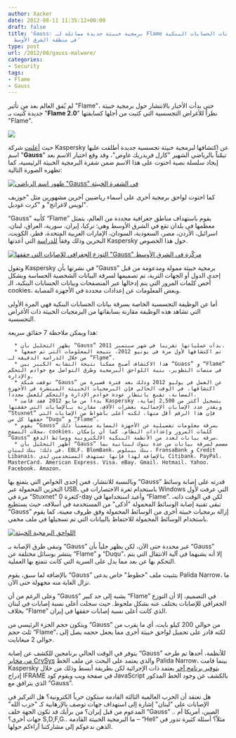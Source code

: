 ```yaml
---
author: Xacker
date: 2012-08-11 11:35:12+00:00
draft: false
title: 'Gauss: برمجية خبيثة جديدة مماثلة لـ Flame تتخصص في سرق بيانات الحسابات البنكية
  في منطقة الشرق الأوسط'
type: post
url: /2012/08/gauss-malware/
categories:
- Security
tags:
- Flame
- Gauss
---
```


لم يُفق العالم بعد من تأثير "Flame"، حتى بدأت الأخبار بالانتشار حول برمجية خبيثة جديدة كُنيت بـ "**Flame 2.0**" نظراً للأغراض التجسسية التي كتبت من أجلها كسابقتها "Flame".




[
![](https://www.it-scoop.com/wp-content/uploads/2012/08/208193775.jpg)
](https://www.it-scoop.com/wp-content/uploads/2012/08/208193775.jpg)




حيث [أعلنت](http://www.kaspersky.com/about/news/virus/2012/Kaspersky_Lab_and_ITU_Discover_Gauss_A_New_Complex_Cyber_Threat_Designed_to_Monitor_Online_Banking_Accounts) شركة Kaspersky عن اكتشافها لبرمجية خبيثة تجسسية جديدة أطلقت عليها اسم "**Gauss**" تيمّناً بالرياضي الشهير "كارل فريدريك غاوص"، وقد وقع اختيار الاسم بعد إيجاد سلسلة نصية احتوت على هذا الاسم ضمن شفرة البرمجية الخبيثة الرئيسية، كما تظهره الصورة التالية:




[![ظهور اسم الرياضي "Gauss" في الشفرة الخبيثة](https://www.it-scoop.com/wp-content/uploads/2012/08/httpwwwsecurelistcom-image.n.jpg)
](https://www.it-scoop.com/wp-content/uploads/2012/08/httpwwwsecurelistcom-image.n.jpg)




كما احتوت لواحق برمجية أخرى على أسماء رياضيين آخرين مشهورين مثل "جوزيف لويس لاغرانج" و "كرت غوديل".




“Gauss” كأبيه “Flame” يقوم باستهداف مناطق جغرافية محددة من العالم، يتمثل معظمها في بلدان تقع في الشرق الأوسط وهي: تركيا، إيران، سورية، العراق، لبنان، اسرائيل، الأردن، مصر، السعودية، السودان، الإمارات العربية المتحدة، قطر، الكويت، البحرين وذلك وفقاً [للدراسة](http://www.securelist.com/en/analysis/204792238/Gauss_Abnormal_Distribution) التي أعدتها Kaspersky حول هذا الخصوص.




[![التوزع الجغرافي للإصابات التي حققها "Gauss" مركّزة في الشرق الأوسط](https://www.it-scoop.com/wp-content/uploads/2012/08/gauss_infections.png)
](https://www.it-scoop.com/wp-content/uploads/2012/08/gauss_infections.png)




وتقول Kaspersky في نشرتها بأن “Gauss” برمجية خبيثة ممولة ومدعومة من قبل إحدى الدول أو الجهات الثرية، تم تصميمها لسرقة البيانات الشخصية الحساسة وبشكل أخص كلمات المرور التي يتم إدخالها عبر المتصفحات وبيانات الحسابات البنكية، الـ cookies، وبعض المعلومات عن إعدادات محددة في الأجهزة المصابة.




أما عن الوظيفة التجسسية الخاصة بسرقة بيانات الحسابات البنكية فهي المرة الأولى التي تشاهد هذه الوظيفة مقارنة بسابقاتها من البرمجيات الخبيثة ذات الأغراض التجسسية.




هذا ويمكن ملاحظة 7 حقائق سريعة:




<!-- more -->






	  * يظهر التحليل بأن “Gauss” بدأت عملياتها تقريباً في شهر سبتمبر 2011.
	  * تم اكتشافها لأول مرة في يونيو 2012، نتيجة المعلومات التي تم جمعها من خلال الدراسة الدقيقة لـ “Flame”.
	  * هذا الاكتشاف أصبح ممكناً نتيجة التشابه الكبير بين “Guass” و “Flame” في منصات التطوير، بنية اللواحق البرمجية وطرق التواصل مع خوادم التحكم والإدارة.
	  * توقفت شبكة “Gauss” عن العمل في يوليو 2012 وذلك بعد فترة قصيرة من اكتشافها. في الوقت الحالي فإن البرمجيات الخبيثة المنتشرة في الأجهزة المصابة، تقبع بانتظار عودة خوادم الإدارة والتحكم للعمل مجدداً.
	  * بدءاً من مايو 2012 فقد قامت Kaspersky بتسجيل أكثر من 2,500 إصابة، ويقدر عدد الإصابات الإجمالية بعشرات الآلاف. مقارنة بـالإصابات التي حققتها “Stuxnet” فإن هذا الرقم أقل منها، لكنه أعلى بأشواط من الإصابات التي حققها كل من “Duqu” و “Flame”.
	  * يقوم “Gauss” بسرقة معلومات تفصيلية عن الأجهزة المصابة متضمناً ذلك سجلات التصفح، cookies، كلمات المرور وإعدادات النظام. كما أن بإمكان “Gauss” سرقة بيانات لعدد من الأنظمة البنكية الالكترونية ووسائط الدفع.
	  * أظهر التحليل بأن “Gauss” مصمم لسرقة بيانات من عدة بنوك لبنانية بما في ذلك: بنك لبنان، EBLF، BlomBank، بنك بيبلوس، FransaBank و Credit Libanais. بالإضافة لهذا فإنها تستهدف المستخدمين لدى Citibank، PayPal، MasterCard، American Express، Visa، eBay، Gmail، Hotmail، Yahoo، Facebook، Amazon.



وبالنسبة للانتشار، فمن إحدى الخواص التي يتمتع بها “Gauss” قدرته على إصابة وسائط التخزين المحمولة عبر USB، باستخدام ثغرة الاختصارات في Windows التي عرفت لأول مرة في “Stuxnet” كثغرة 0-day وأعيد استخدامها في “Flame”. لكن في الوقت ذاته، تبقى تقنية إصابة الوسائط المحمولة "أذكى" من المستخدمة في أسلافه، حيث يستطيع “Gauss” إزالة برمجيات خبيثة أخرى من الوسائط المحمولة وفق ظروف معينة، كما يقوم باستخدام الوسائط المحمولة للاحتفاظ بالبيانات التي تم تسجيلها في ملف مخفي.




[![اللواحق البرمجية الخبيثة](https://www.it-scoop.com/wp-content/uploads/2012/08/208193770.png)
](https://www.it-scoop.com/wp-content/uploads/2012/08/208193770.png)




وتبقى طرق الإصابة بـ “Gauss” غير محددة حتى الآن، لكن يظهر جلياً بأن “Gauss” ينتشر بوسائل مختلفة عن “Flame” و “Duqu”، إلا أنه يشبهما في آلية الانتقال التي يتم التحكم بها عن بعد مما يدل على السرية التي كانت تتمتع بها العملية.




بالإضافة لما سبق، يقوم “Gauss” بتثبيت ملف "خطوط" خاص يدعى Palida Narrow، ما تزال الغاية منه مجهولة حتى الآن.




وعلى الرغم من أن “Gauss” يشبه إلى حد كبير “Flame” في التصميم، إلا أن التوزع الجغرافي للإصابات يختلف عنه بشكل ملحوظ. حيث سجلت أعلى نسبة إصابات في لبنان بخلاف “Flame” الذي كانت أعلى نسبة إصابات حققها في إيران.




ويتكون حجم الجزء الرئيسي من “Gauss” من حوالي 200 كيلو بايت، أي ما يقرب من ثلث حجم “Flame”، لكنه قادر على تحميل لواحق خبيثة أخرى مما يجعل حجمه يصل إلى حوالي 2 ميغابايت.




يتوفر في الوقت الحالي برنامجين للكشف عن إصابة “Gauss” للأنظمة، أحدها تم طرحه [من مخابر CrySys](http://gauss.crysys.hu/results.php) والذي يعتمد على البحث عن ملف الخط Palida Narrow، بينما قامت Kaspersky [بتوفير برنامج آخر](https://www.securelist.com/en/blog/724/Online_Detection_of_Gauss) يعتمد ذات الإجرائية لكن بطريقة أبسط وذلك من خلال إدراج IFRAME في صفحة ويب ويقوم كود JavaScript بالكشف عن وجود الخط المذكور الذي يترافق مع “Gauss”.




هل تعتقد أن الحرب العالمية الثالثة القادمة ستكون حرباً الكترونية؟ هل التركيز في الإصابات على "لبنان" إشارة إلى استهداف جهات توصف بالإرهابية كـ "حزب الله" المدعوم من قبل إيران؟ من برأيك قد تكون الجهة خلف “Gauss” .. الصين، أمريكا أم جهات أخرى؟ S,D,F,G.. ما البرمجية الخبيثة القادمة – “Hell” مثلاً؟ أسئلة كثيرة تدور في الذهن ندعوكم إلى مشاركتنا آراءكم حولها.
